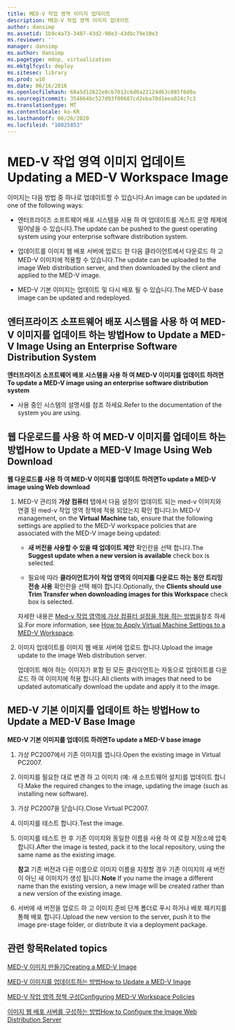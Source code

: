 ```yaml
---
title: MED-V 작업 영역 이미지 업데이트
description: MED-V 작업 영역 이미지 업데이트
author: dansimp
ms.assetid: 1b9c4a73-3487-43d2-98e3-43dbc79e10e3
ms.reviewer: ''
manager: dansimp
ms.author: dansimp
ms.pagetype: mdop, virtualization
ms.mktglfcycl: deploy
ms.sitesec: library
ms.prod: w10
ms.date: 06/16/2016
ms.openlocfilehash: 60a5d12622e0cb7012c6d0a22124d63c085f6d0a
ms.sourcegitcommit: 354664bc527d93f80687cd2eba70d1eea024c7c3
ms.translationtype: MT
ms.contentlocale: ko-KR
ms.lasthandoff: 06/26/2020
ms.locfileid: "10825853"
---
```

# <span data-ttu-id="1651e-103">MED-V 작업 영역 이미지 업데이트</span><span class="sxs-lookup"><span data-stu-id="1651e-103">Updating a MED-V Workspace Image</span></span>


<span data-ttu-id="1651e-104">이미지는 다음 방법 중 하나로 업데이트할 수 있습니다.</span><span class="sxs-lookup"><span data-stu-id="1651e-104">An image can be updated in one of the following ways:</span></span>

-   <span data-ttu-id="1651e-105">엔터프라이즈 소프트웨어 배포 시스템을 사용 하 여 업데이트를 게스트 운영 체제에 밀어넣을 수 있습니다.</span><span class="sxs-lookup"><span data-stu-id="1651e-105">The update can be pushed to the guest operating system using your enterprise software distribution system.</span></span>

-   <span data-ttu-id="1651e-106">업데이트를 이미지 웹 배포 서버에 업로드 한 다음 클라이언트에서 다운로드 하 고 MED-V 이미지에 적용할 수 있습니다.</span><span class="sxs-lookup"><span data-stu-id="1651e-106">The update can be uploaded to the image Web distribution server, and then downloaded by the client and applied to the MED-V image.</span></span>

-   <span data-ttu-id="1651e-107">MED-V 기본 이미지는 업데이트 및 다시 배포 될 수 있습니다.</span><span class="sxs-lookup"><span data-stu-id="1651e-107">The MED-V base image can be updated and redeployed.</span></span>

## <a href="" id="bkmk-howtoupdateamedvimageusinganesd"></a><span data-ttu-id="1651e-108">엔터프라이즈 소프트웨어 배포 시스템을 사용 하 여 MED-V 이미지를 업데이트 하는 방법</span><span class="sxs-lookup"><span data-stu-id="1651e-108">How to Update a MED-V Image Using an Enterprise Software Distribution System</span></span>


**<span data-ttu-id="1651e-109">엔터프라이즈 소프트웨어 배포 시스템을 사용 하 여 MED-V 이미지를 업데이트 하려면</span><span class="sxs-lookup"><span data-stu-id="1651e-109">To update a MED-V image using an enterprise software distribution system</span></span>**

-   <span data-ttu-id="1651e-110">사용 중인 시스템의 설명서를 참조 하세요.</span><span class="sxs-lookup"><span data-stu-id="1651e-110">Refer to the documentation of the system you are using.</span></span>

## <a href="" id="bkmk-howtoupdateamedvimageusingwebdownload"></a><span data-ttu-id="1651e-111">웹 다운로드를 사용 하 여 MED-V 이미지를 업데이트 하는 방법</span><span class="sxs-lookup"><span data-stu-id="1651e-111">How to Update a MED-V Image Using Web Download</span></span>


**<span data-ttu-id="1651e-112">웹 다운로드를 사용 하 여 MED-V 이미지를 업데이트 하려면</span><span class="sxs-lookup"><span data-stu-id="1651e-112">To update a MED-V image using Web download</span></span>**

1.  <span data-ttu-id="1651e-113">MED-V 관리의 **가상 컴퓨터** 탭에서 다음 설정이 업데이트 되는 med-v 이미지와 연결 된 med-v 작업 영역 정책에 적용 되었는지 확인 합니다.</span><span class="sxs-lookup"><span data-stu-id="1651e-113">In MED-V management, on the **Virtual Machine** tab, ensure that the following settings are applied to the MED-V workspace policies that are associated with the MED-V image being updated:</span></span>

    -   <span data-ttu-id="1651e-114">**새 버전을 사용할 수 있을 때 업데이트 제안** 확인란을 선택 합니다.</span><span class="sxs-lookup"><span data-stu-id="1651e-114">The **Suggest update when a new version is available** check box is selected.</span></span>

    -   <span data-ttu-id="1651e-115">필요에 따라 **클라이언트가이 작업 영역의 이미지를 다운로드 하는 동안 트리밍 전송 사용** 확인란을 선택 해야 합니다.</span><span class="sxs-lookup"><span data-stu-id="1651e-115">Optionally, the **Clients should use Trim Transfer when downloading images for this Workspace** check box is selected.</span></span>

    <span data-ttu-id="1651e-116">자세한 내용은 [Med-v 작업 영역에 가상 컴퓨터 설정을 적용 하는 방법을](how-to-apply-virtual-machine-settings-to-a-med-v-workspace.md)참조 하세요.</span><span class="sxs-lookup"><span data-stu-id="1651e-116">For more information, see [How to Apply Virtual Machine Settings to a MED-V Workspace](how-to-apply-virtual-machine-settings-to-a-med-v-workspace.md).</span></span>

2.  <span data-ttu-id="1651e-117">이미지 업데이트를 이미지 웹 배포 서버에 업로드 합니다.</span><span class="sxs-lookup"><span data-stu-id="1651e-117">Upload the image update to the image Web distribution server.</span></span>

    <span data-ttu-id="1651e-118">업데이트 해야 하는 이미지가 포함 된 모든 클라이언트는 자동으로 업데이트를 다운로드 하 여 이미지에 적용 합니다.</span><span class="sxs-lookup"><span data-stu-id="1651e-118">All clients with images that need to be updated automatically download the update and apply it to the image.</span></span>

## <a href="" id="bkmk-howtoupdateamedvbaseimage"></a><span data-ttu-id="1651e-119">MED-V 기본 이미지를 업데이트 하는 방법</span><span class="sxs-lookup"><span data-stu-id="1651e-119">How to Update a MED-V Base Image</span></span>


**<span data-ttu-id="1651e-120">MED-V 기본 이미지를 업데이트 하려면</span><span class="sxs-lookup"><span data-stu-id="1651e-120">To update a MED-V base image</span></span>**

1.  <span data-ttu-id="1651e-121">가상 PC2007에서 기존 이미지를 엽니다.</span><span class="sxs-lookup"><span data-stu-id="1651e-121">Open the existing image in Virtual PC2007.</span></span>

2.  <span data-ttu-id="1651e-122">이미지를 필요한 대로 변경 하 고 이미지 (예: 새 소프트웨어 설치)를 업데이트 합니다.</span><span class="sxs-lookup"><span data-stu-id="1651e-122">Make the required changes to the image, updating the image (such as installing new software).</span></span>

3.  <span data-ttu-id="1651e-123">가상 PC2007을 닫습니다.</span><span class="sxs-lookup"><span data-stu-id="1651e-123">Close Virtual PC2007.</span></span>

4.  <span data-ttu-id="1651e-124">이미지를 테스트 합니다.</span><span class="sxs-lookup"><span data-stu-id="1651e-124">Test the image.</span></span>

5.  <span data-ttu-id="1651e-125">이미지를 테스트 한 후 기존 이미지와 동일한 이름을 사용 하 여 로컬 저장소에 압축 합니다.</span><span class="sxs-lookup"><span data-stu-id="1651e-125">After the image is tested, pack it to the local repository, using the same name as the existing image.</span></span>

    <span data-ttu-id="1651e-126">**참고**  기존 버전과 다른 이름으로 이미지 이름을 지정할 경우 기존 이미지의 새 버전이 아닌 새 이미지가 생성 됩니다.</span><span class="sxs-lookup"><span data-stu-id="1651e-126">**Note** If you name the image a different name than the existing version, a new image will be created rather than a new version of the existing image.</span></span>

     

6.  <span data-ttu-id="1651e-127">서버에 새 버전을 업로드 하 고 이미지 준비 단계 폴더로 푸시 하거나 배포 패키지를 통해 배포 합니다.</span><span class="sxs-lookup"><span data-stu-id="1651e-127">Upload the new version to the server, push it to the image pre-stage folder, or distribute it via a deployment package.</span></span>

## <span data-ttu-id="1651e-128">관련 항목</span><span class="sxs-lookup"><span data-stu-id="1651e-128">Related topics</span></span>


[<span data-ttu-id="1651e-129">MED-V 이미지 만들기</span><span class="sxs-lookup"><span data-stu-id="1651e-129">Creating a MED-V Image</span></span>](creating-a-med-v-image.md)

[<span data-ttu-id="1651e-130">MED-V 이미지를 업데이트하는 방법</span><span class="sxs-lookup"><span data-stu-id="1651e-130">How to Update a MED-V Image</span></span>](how-to-update-a-med-v-image.md)

[<span data-ttu-id="1651e-131">MED-V 작업 영역 정책 구성</span><span class="sxs-lookup"><span data-stu-id="1651e-131">Configuring MED-V Workspace Policies</span></span>](configuring-med-v-workspace-policies.md)

[<span data-ttu-id="1651e-132">이미지 웹 배포 서버를 구성하는 방법</span><span class="sxs-lookup"><span data-stu-id="1651e-132">How to Configure the Image Web Distribution Server</span></span>](how-to-configure-the-image-web-distribution-server.md)

 

 





